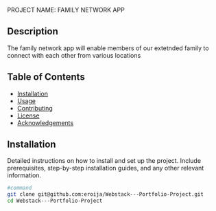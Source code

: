 PROJECT NAME: FAMILY NETWORK APP

## Description
The family network app will enable members of our extetnded family to connect with each other from various locations

## Table of Contents
- [Installation](#installation)
- [Usage](#usage)
- [Contributing](#contributing)
- [License](#license)
- [Acknowledgements](#acknowledgements)

## Installation
Detailed instructions on how to install and set up the project. Include prerequisites, step-by-step installation guides, and any other relevant information.
```bash
#command
git clone git@github.com:eroija/Webstack---Portfolio-Project.git
cd Webstack---Portfolio-Project


